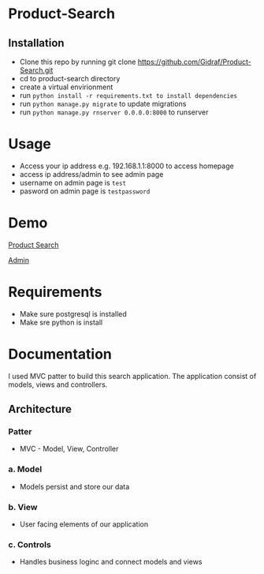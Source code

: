 # Product-Search

## Installation
 - Clone this repo by running git clone https://github.com/Gidraf/Product-Search.git
 - cd to product-search directory
 - create a virtual envirionment
 - run `python install -r requirements.txt to install dependencies`
 - run `python manage.py migrate` to update migrations
 - run `python manage.py rnserver 0.0.0.0:8000` to runserver

 # Usage
 - Access your ip address e.g. 192.168.1.1:8000 to access homepage
 - access ip address/admin to see admin page
 - username on admin page is `test`
 - pasword on admin page is `testpassword`

 # Demo
 [Product Search](http://172.105.67.5/)

 [Admin](http://172.105.67.5/admin)


 # Requirements

- Make sure postgresql is installed
- Make sre python is install


# Documentation

I used MVC patter to build this search application. The application consist of models, views and controllers.

## Architecture

### Patter
 - MVC - Model, View, Controller

### a. Model
- Models persist and store our data

### b. View
- User facing elements of our application

### c. Controls
 - Handles business loginc and connect models and views



